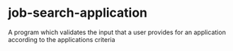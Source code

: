 # job-search-application
A program which validates the input that a user provides for an application according to the applications criteria
